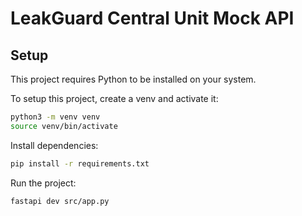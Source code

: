 # LeakGuard Central Unit Mock API

## Setup

This project requires Python to be installed on your system.

To setup this project, create a venv and activate it:
```bash
python3 -m venv venv
source venv/bin/activate
```

Install dependencies:
```bash
pip install -r requirements.txt
```

Run the project:
```bash
fastapi dev src/app.py
```

